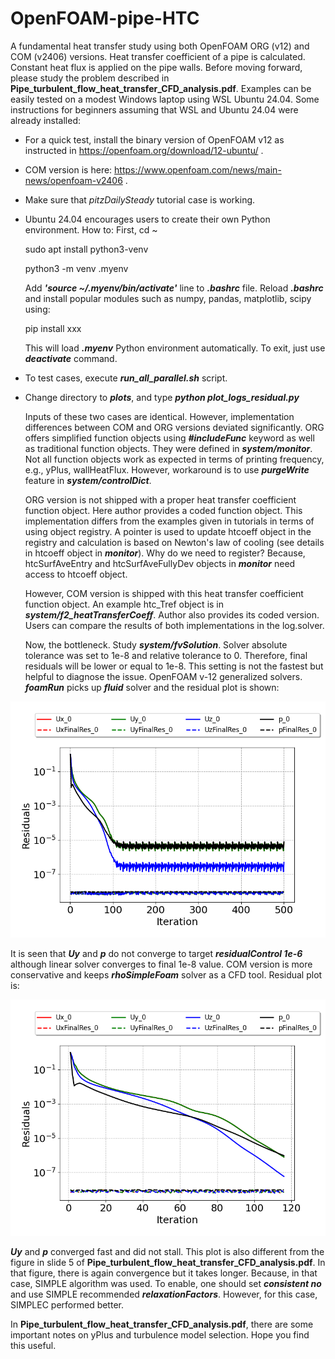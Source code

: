 # OpenFOAM-pipe-HTC
A fundamental heat transfer study using both OpenFOAM ORG (v12) and COM (v2406) versions. Heat transfer coefficient of a pipe is calculated. Constant heat flux is applied on the pipe walls. Before moving forward, please study the problem described in **Pipe_turbulent_flow_heat_transfer_CFD_analysis.pdf**. Examples can be easily tested on a modest Windows laptop using WSL Ubuntu 24.04. Some instructions for beginners assuming that WSL and Ubuntu 24.04 were already installed:
- For a quick test, install the binary version of OpenFOAM v12 as instructed in https://openfoam.org/download/12-ubuntu/ .
- COM version is here: https://www.openfoam.com/news/main-news/openfoam-v2406 .
- Make sure that *pitzDailySteady* tutorial case is working.
- Ubuntu 24.04 encourages users to create their own Python environment. How to: First, cd ~

  sudo apt install python3-venv

  python3 -m venv .myenv

  Add ***'source ~/.myenv/bin/activate'*** line to ***.bashrc*** file. Reload ***.bashrc*** and install popular modules such as numpy, pandas, matplotlib, scipy using:

  pip install xxx

  This will load ***.myenv*** Python environment automatically. To exit, just use ***deactivate*** command.
  
- To test cases, execute ***run_all_parallel.sh*** script.
- Change directory to ***plots***, and type ***python plot_logs_residual.py***

  Inputs of these two cases are identical. However, implementation differences between COM and ORG versions deviated significantly. ORG offers simplified function objects using ***#includeFunc*** keyword as well as traditional function objects. They were defined in ***system/monitor***. Not all function objects work as expected in terms of printing frequency, e.g., yPlus, wallHeatFlux. However, workaround is to use ***purgeWrite*** feature in ***system/controlDict***.

    ORG version is not shipped with a proper heat transfer coefficient function object. Here author provides a coded function object. This implementation differs from the examples given in tutorials in terms of using object registry. A pointer is used to update htcoeff object in the registry and calculation is based on Newton's law of cooling (see details in htcoeff object in ***monitor***). Why do we need to register? Because, htcSurfAveEntry and htcSurfAveFullyDev objects in ***monitor*** need access to htcoeff object.

  However, COM version is shipped with this heat transfer coefficient function object. An example htc_Tref object is in ***system/f2_heatTransferCoeff***. Author also provides its coded version. Users can compare the results of both implementations in the log.solver.

  Now, the bottleneck. Study ***system/fvSolution***. Solver absolute tolerance was set to 1e-8 and relative tolerance to 0. Therefore, final residuals will be lower or equal to 1e-8. This setting is not the fastest but helpful to diagnose the issue. OpenFOAM v-12 generalized solvers. ***foamRun*** picks up ***fluid*** solver and the residual plot is shown:

<div align="center">
<img src="pipeSteadyFixdFlux_v12/plots/residuals_logs.png" alt="OFv12-residuals" />
</div>
    
It is seen that ***Uy*** and ***p*** do not converge to target ***residualControl 1e-6*** although linear solver converges to final 1e-8 value. COM version is more conservative and keeps ***rhoSimpleFoam*** solver as a CFD tool. Residual plot is:

<div align="center">
<img src="pipeSteadyFixdFlux_v2406/plots/residuals_logs.png" alt="OFv12-residuals" />
</div>

***Uy*** and ***p*** converged fast and did not stall. This plot is also different from the figure in slide 5 of **Pipe_turbulent_flow_heat_transfer_CFD_analysis.pdf**. In that figure, there is again convergence but it takes longer. Because, in that case, SIMPLE algorithm was used. To enable, one should set ***consistent no*** and use SIMPLE recommended ***relaxationFactors***. However, for this case, SIMPLEC performed better.

In **Pipe_turbulent_flow_heat_transfer_CFD_analysis.pdf**, there are some important notes on yPlus and turbulence model selection. Hope you find this useful.  
